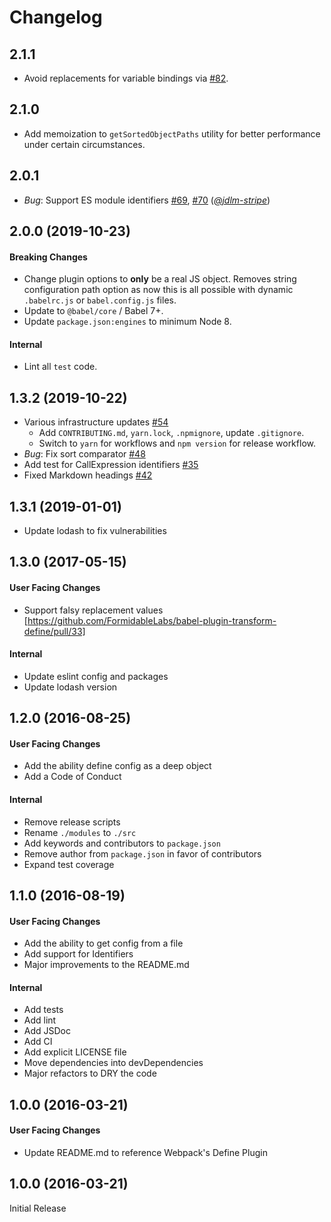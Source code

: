 # Changelog

## 2.1.1

* Avoid replacements for variable bindings via [#82](https://github.com/FormidableLabs/babel-plugin-transform-define/pull/82). 

## 2.1.0

* Add memoization to `getSortedObjectPaths` utility for better performance under certain circumstances.

## 2.0.1

* *Bug*: Support ES module identifiers [#69](https://github.com/FormidableLabs/babel-plugin-transform-define/pull/69), [#70](https://github.com/FormidableLabs/babel-plugin-transform-define/pull/70) (*[@jdlm-stripe][]*)

## 2.0.0 (2019-10-23)

#### Breaking Changes

* Change plugin options to **only** be a real JS object. Removes string configuration path option as now this is all possible with dynamic `.babelrc.js` or `babel.config.js` files.
* Update to `@babel/core` / Babel 7+.
* Update `package.json:engines` to minimum Node 8.

#### Internal

* Lint all `test` code.

## 1.3.2 (2019-10-22)

* Various infrastructure updates [#54](https://github.com/FormidableLabs/babel-plugin-transform-define/pull/54)
    * Add `CONTRIBUTING.md`, `yarn.lock`, `.npmignore`, update `.gitignore`.
    * Switch to `yarn` for workflows and `npm version` for release workflow.
* *Bug*: Fix sort comparator [#48](https://github.com/FormidableLabs/babel-plugin-transform-define/pull/48)
* Add test for CallExpression identifiers [#35](https://github.com/FormidableLabs/babel-plugin-transform-define/pull/35)
* Fixed Markdown headings [#42](https://github.com/FormidableLabs/babel-plugin-transform-define/pull/42)

## 1.3.1 (2019-01-01)

* Update lodash to fix vulnerabilities

## 1.3.0 (2017-05-15)

#### User Facing Changes

* Support falsy replacement values [https://github.com/FormidableLabs/babel-plugin-transform-define/pull/33]

#### Internal

* Update eslint config and packages
* Update lodash version

## 1.2.0 (2016-08-25)

#### User Facing Changes

* Add the ability define config as a deep object
* Add a Code of Conduct

#### Internal

* Remove release scripts
* Rename `./modules` to `./src`
* Add keywords and contributors to `package.json`
* Remove author from `package.json` in favor of contributors
* Expand test coverage

## 1.1.0 (2016-08-19)

#### User Facing Changes

* Add the ability to get config from a file
* Add support for Identifiers
* Major improvements to the README.md

#### Internal

* Add tests
* Add lint
* Add JSDoc
* Add CI
* Add explicit LICENSE file
* Move dependencies into devDependencies
* Major refactors to DRY the code

## 1.0.0 (2016-03-21)

#### User Facing Changes

* Update README.md to reference Webpack's Define Plugin

## 1.0.0 (2016-03-21)

Initial Release

[@jdlm-stripe]: https://github.com/jdlm-stripe
